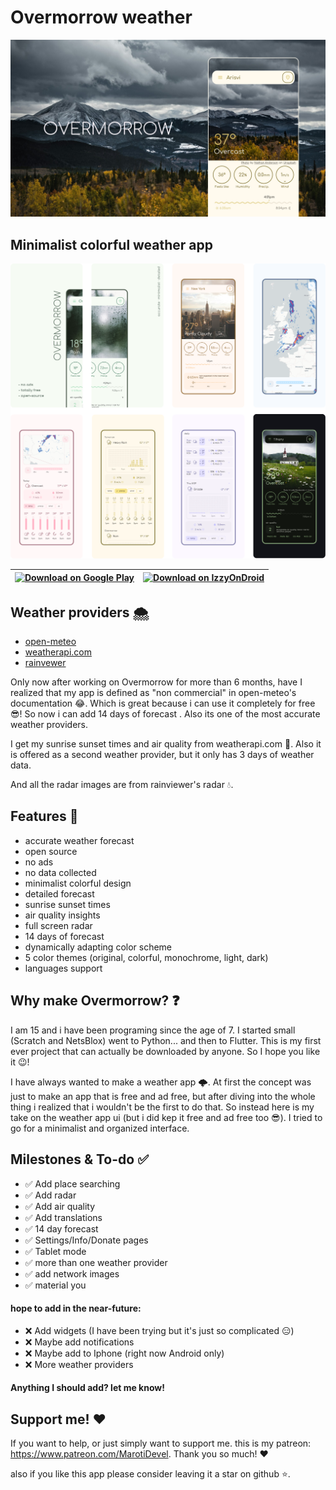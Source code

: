 # Overmorrow weather

![app_gallery](Screenshots/new_feature_graphic_yellow.jpg)

## Minimalist colorful weather app

![app_gallery](Screenshots/app_gallery4_tranparent.png)


| [![Download on Google Play](/Screenshots/play_badge4.png 'Download')](https://play.google.com/store/apps/details?id=com.marotidev.Overmorrow) | [![Download on IzzyOnDroid](/Screenshots/IzzyOnDroid_c.png 'Download')](https://apt.izzysoft.de/fdroid/index/apk/com.marotidev.Overmorrow/) |
|---|---|

## Weather providers 🌨️
- [open-meteo](https://open-meteo.com)
- [weatherapi.com](https://www.weatherapi.com)
- [rainvewer](https://www.rainviewer.com/api.html)

Only now after working on Overmorrow for more than 6 months, have I realized that my 
app is defined as "non commercial" in open-meteo's documentation 😂. Which is great because i can use it completely for free 😎! 
So now i can add 14 days of forecast . Also its one of the most accurate weather providers.

I get my sunrise sunset times and air quality from weatherapi.com 🍃. 
Also it is offered as a second weather provider, but it only has 3 days of weather data.

And all the radar images are from rainviewer's radar 💧.

## Features 🎉

- accurate weather forecast
- open source
- no ads
- no data collected
- minimalist colorful design
- detailed forecast
- sunrise sunset times
- air quality insights
- full screen radar
- 14 days of forecast
- dynamically adapting color scheme
- 5 color themes (original, colorful, monochrome, light, dark)
- languages support

## Why make Overmorrow? ❓
I am 15 and i have been programing since the age of 7. I started small (Scratch and NetsBlox) 
went to Python... and then to Flutter. This is my first ever project that can actually be downloaded by anyone. So I hope you like it 😉!

I have always wanted to make a weather app 🌩️. At first the concept was just to make an app that 
is free and ad free, but after diving into the whole thing i realized that i wouldn't be the first to do that. 
So instead here is my take on the weather app ui (but i did kep it free and ad free too 😎). I tried to go for a minimalist and organized interface. 

## Milestones & To-do ✅

- ✅ Add place searching
- ✅ Add radar
- ✅ Add air quality
- ✅ Add translations
- ✅ 14 day forecast 
- ✅ Settings/Info/Donate pages
- ✅ Tablet mode
- ✅ more than one weather provider
- ✅ add network images
- ✅ material you

#### hope to add in the near-future:
 
- ❌ Add widgets (I have been trying but it's just so complicated 😑)
- ❌ Maybe add notifications
- ❌ Maybe add to Iphone (right now Android only)
- ❌ More weather providers

#### Anything I should add? let me know!

## Support me! ❤️

If you want to help, or just simply want to support me.
this is my patreon: https://www.patreon.com/MarotiDevel.
Thank you so much! ❤️

also if you like this app please consider leaving it a star on github ⭐.